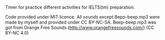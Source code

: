 Timer for practice different activities for IELTS(tm) preparation.

Code provided under MIT licence.
All sounds except Bepp-beep.mp3 were made by myself and provided under CC BY-NC-SA.
Beep-beep.mp3 was got from Orange Free Sounds (http://www.orangefreesounds.com/) (CC BY-NC 4.0)

